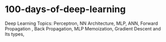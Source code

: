 # 100-days-of-deep-learning

Deep Learning Topics:
Perceptron,
NN Architecture,
MLP,
ANN,
Forward Propagation ,
Back Propagation,
MLP Memoization,
Gradient Descent and Its types,


